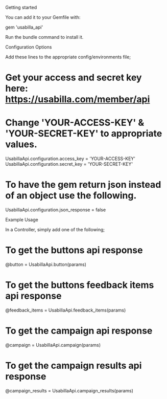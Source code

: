 Getting started

You can add it to your Gemfile with:

gem 'usabilla_api'

Run the bundle command to install it.

Configuration Options

Add these lines to the appropriate config/environments file;

# Get your access and secret key here: https://usabilla.com/member/api
# Change 'YOUR-ACCESS-KEY' & 'YOUR-SECRET-KEY' to appropriate values.
UsabillaApi.configuration.access_key = 'YOUR-ACCESS-KEY'
UsabillaApi.configuration.secret_key = 'YOUR-SECRET-KEY'

# To have the gem return json instead of an object use the following.
UsabillaApi.configuration.json_response = false


Example Usage

In a Controller, simply add one of the following;

# To get the buttons api response
@button = UsabillaApi.button(params)

# To get the buttons feedback items api response
@feedback_items = UsabillaApi.feedback_items(params)

# To get the campaign api response
@campaign = UsabillaApi.campaign(params)

# To get the campaign results api response
@campaign_results = UsabillaApi.campaign_results(params)

